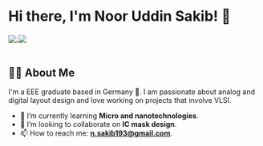 # Hi there, I'm Noor Uddin Sakib! 👋

<a href="https://github.com/your-username">
  <img align="center" src="https://github-readme-stats.vercel.app/api?username=your-username&show_icons=true&theme=dracula&include_all_commits=true&count_private=true"/>
</a>
<a href="https://github.com/your-username">
 <img align="center" src="https://github-readme-stats.vercel.app/api/top-langs/?username=your-username&layout=compact&theme=dracula"/>
</a>

<br/>
<br/>

## 👨‍💻 About Me

I'm a EEE graduate based in Germany 📍. I am passionate about analog and digital layout design and love working on projects that involve VLSI.

- 🌱 I’m currently learning **Micro and nanotechnologies**.
- 👯 I’m looking to collaborate on **IC mask design**.
- 📫 How to reach me: **n.sakib193@gmail.com**.
